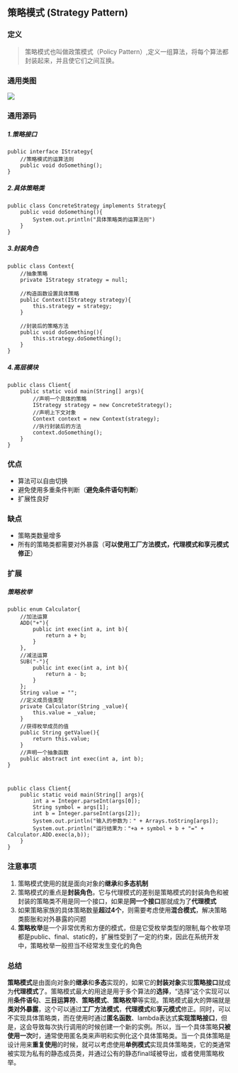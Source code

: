 ## 策略模式 (Strategy Pattern)

### 定义
> 策略模式也叫做政策模式（Policy Pattern）,定义一组算法，将每个算法都封装起来，并且使它们之间互换。

### 通用类图
![](http://www.dofactory.com/images/diagrams/net/strategy.gif)

### 通用源码
##### 1.策略接口
	public interface IStrategy{
		//策略模式的运算法则
		public void doSomething();
    }
##### 2.具体策略类
	public class ConcreteStrategy implements Strategy{
		public void doSomething(){
			System.out.println("具体策略类的运算法则")
		}
	}
##### 3.封装角色
	public class Context{
		//抽象策略
		private IStrategy strategy = null;

		//构造函数设置具体策略
		public Context(IStrategy strategy){
			this.strategy = strategy;
		}

		//封装后的策略方法
		public void doSomething(){
			this.strategy.doSomething();
		}
	}

##### 4.高层模块
	public class Client{
		public static void main(String[] args){
			//声明一个具体的策略
			IStrategy strategy = new ConcreteStrategy();
			//声明上下文对象
			Context context = new Context(strategy);
			//执行封装后的方法
			context.doSomething();
		}
	}

### 优点
- 算法可以自由切换
- 避免使用多重条件判断（**避免条件语句判断**）
- 扩展性良好

### 缺点
- 策略类数量增多
- 所有的策略类都需要对外暴露（**可以使用工厂方法模式，代理模式和享元模式修正**）

### 扩展
##### 策略枚举
	public enum Calculator{
		//加法运算
		ADD("+"){
			public int exec(int a, int b){
				return a + b;
			}
		},
		//减法运算
		SUB("-"){
			public int exec(int a, int b){
				return a - b;
			}
		};
		String value = "";
		//定义成员值类型
		private Calculator(String _value){
			this.value = _value;
		}
		//获得枚举成员的值
		public String getValue(){
			return this.value;
		}
		//声明一个抽象函数
		public abstract int exec(int a, int b);
	}
#
	public class Client{
		public static void main(String[] args){
			int a = Integer.parseInt(args[0]);
			String symbol = args[1];
			int b = Integer.parseInt(args[2]);
			System.out.println("输入的参数为：" + Arrays.toString[args]);
			System.out.println("运行结果为："+a + symbol + b + "=" + Calculator.ADD.exec(a,b));
		}
	}

### 注意事项
1. 策略模式使用的就是面向对象的**继承**和**多态机制**
2. 策略模式的重点是**封装角色**，它与代理模式的差别是策略模式的封装角色和被封装的策略类不用是同一个接口，如果是**同一个接口**那就成为了**代理模式**
3. 如果策略家族的具体策略数量**超过4个**，则需要考虑使用**混合模式**，解决策略类膨胀和对外暴露的问题
4. **策略枚举**是一个非常优秀和方便的模式，但是它受枚举类型的限制,每个枚举项都是public、final、static的，扩展性受到了一定的约束，因此在系统开发中，策略枚举一般担当不经常发生变化的角色

### 总结
**策略模式**是由面向对象的**继承**和**多态**实现的，如果它的**封装对象**实现**策略接口**就成为**代理模式**了。策略模式最大的用途是用于多个算法的**选择**，“选择”这个实现可以用**条件语句**、**三目运算符**、**策略模式**、**策略枚举**等实现。策略模式最大的弊端就是**类对外暴露**，这个可以通过**工厂方法模式**，**代理模式**和**享元模式**修正。同时，可以不实现具体策略类，而在使用时通过**匿名函数**、lambda表达式**实现策略接口**，但是，这会导致每次执行调用的时候创建一个新的实例。所以，当一个具体策略**只被使用一次**时，通常使用匿名类来声明和实例化这个具体策略类。当一个具体策略是设计用来**重复使用**的时候，就可以考虑使用**单例模式**实现具体策略类，它的类通常被实现为私有的静态成员类，并通过公有的静态final域被导出，或者使用策略枚举。
